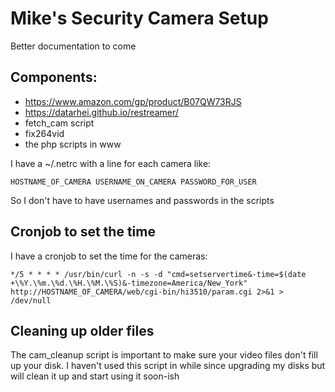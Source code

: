 # Mike's Security Camera Setup

Better documentation to come

## Components:

- https://www.amazon.com/gp/product/B07QW73RJS
- https://datarhei.github.io/restreamer/
- fetch_cam script
- fix264vid
- the php scripts in www

I have a ~/.netrc with a line for each camera like:

```
HOSTNAME_OF_CAMERA USERNAME_ON_CAMERA PASSWORD_FOR_USER
```

So I don't have to have usernames and passwords in the scripts

## Cronjob to set the time

I have a cronjob to set the time for the cameras:

```
*/5 * * * * /usr/bin/curl -n -s -d "cmd=setservertime&-time=$(date +\%Y.\%m.\%d.\%H.\%M.\%S)&-timezone=America/New_York" http://HOSTNAME_OF_CAMERA/web/cgi-bin/hi3510/param.cgi 2>&1 > /dev/null
```

## Cleaning up older files

The cam_cleanup script is important to make sure your video files don't fill up your disk. I haven't used this script in while since upgrading my disks but will clean it up and start using it soon-ish
